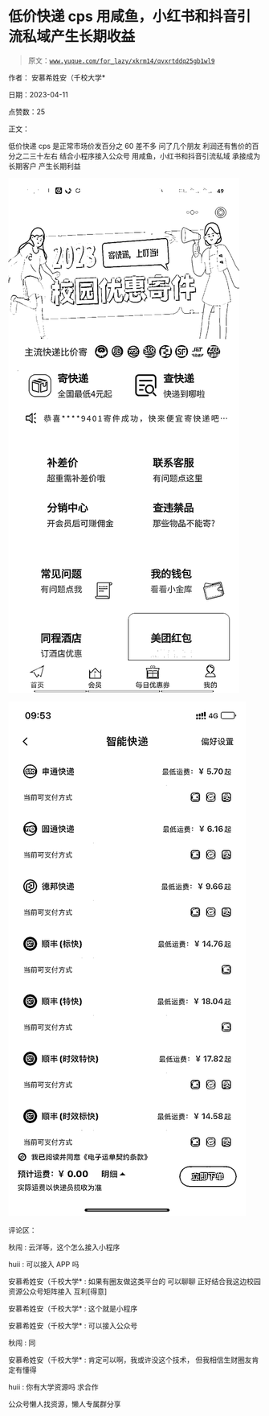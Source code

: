 # 低价快递 cps 用咸鱼，小红书和抖音引流私域产生长期收益

> 原文：[`www.yuque.com/for_lazy/xkrm14/qvxrtddq25gb1wl9`](https://www.yuque.com/for_lazy/xkrm14/qvxrtddq25gb1wl9)

作者： 安慕希姓安（千校大学*

日期：2023-04-11

点赞数：25

正文：

低价快递 cps 是正常市场价发百分之 60 差不多 问了几个朋友 利润还有售价的百分之二三十左右 结合小程序接入公众号 用咸鱼，小红书和抖音引流私域 承接成为长期客户 产生长期利益

![](img/f9524b30252e4a1e3bf3c05f6bac8fef.png)

![](img/5eab65966bf2bbd06278febd8f49c8ce.png)

评论区：

秋闯 : 云洋等，这个怎么接入小程序

huii : 可以接入 APP 吗

安慕希姓安（千校大学* : 如果有圈友做这类平台的 可以聊聊 正好结合我这边校园资源公众号矩阵接入 互利[得意]

安慕希姓安（千校大学* : 这个就是小程序

安慕希姓安（千校大学* : 可以接入公众号

秋闯 : 同

安慕希姓安（千校大学* : 肯定可以啊，我或许没这个技术， 但我相信生财圈友肯定有懂得

huii : 你有大学资源吗 求合作

公众号懒人找资源，懒人专属群分享

